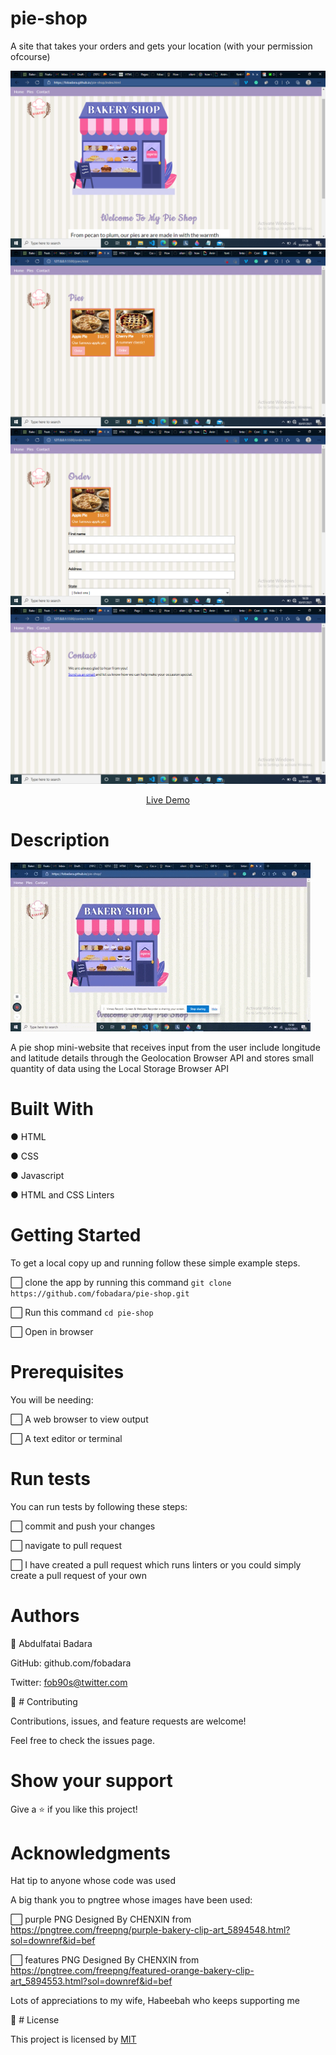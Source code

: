# pie-shop

A site that takes your orders and gets your location (with your permission ofcourse)

![screenshot](images/homepage.png)
![screenshot](images/screenshot-pies.png)
![screenshot](images/screenshot-order.png)
![screenshot](images/screenshot-contact.png)

<div style="text-align: center"><a href="https://fobadara.github.io/pie-shop/contact.html">Live Demo</a></div>

# Description

![screenshot](images/pie-shop.gif)

A pie shop mini-website that receives input from the user include longitude and latitude details through the Geolocation Browser API and stores small quantity of data using the Local Storage Browser API

# Built With

● HTML

● CSS

● Javascript

● HTML and CSS Linters

# Getting Started

To get a local copy up and running follow these simple example steps.

⬜ clone the app by running this command `git clone https://github.com/fobadara/pie-shop.git`

⬜ Run this command `cd pie-shop`

⬜ Open in browser

# Prerequisites

You will be needing:

⬜ A web browser to view output

⬜ A text editor or terminal

# Run tests

You can run tests by following these steps:

⬜ commit and push your changes

⬜ navigate to pull request

⬜ I have created a pull request which runs linters or you could simply create a pull request of your own

# Authors

👤 Abdulfatai Badara

GitHub: github.com/fobadara

Twitter: fob90s@twitter.com

🤝 # Contributing

Contributions, issues, and feature requests are welcome!

Feel free to check the issues page.

# Show your support

Give a ⭐️ if you like this project!

# Acknowledgments

Hat tip to anyone whose code was used

A big thank you to pngtree whose images have been used:

⬜ purple PNG Designed By CHENXIN from https://pngtree.com/freepng/purple-bakery-clip-art_5894548.html?sol=downref&id=bef

⬜ features PNG Designed By CHENXIN from https://pngtree.com/freepng/featured-orange-bakery-clip-art_5894553.html?sol=downref&id=bef

Lots of appreciations to my wife, Habeebah who keeps supporting me

📝 # License

This project is licensed by [MIT](LICENSE)
